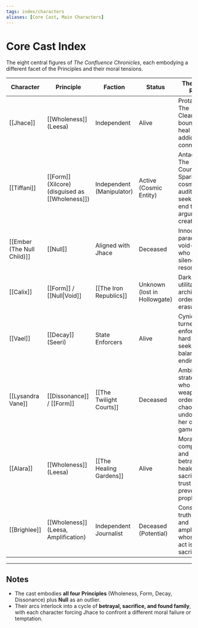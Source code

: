 ```yaml
---
tags: index/characters
aliases: [Core Cast, Main Characters]
---
```


# Core Cast Index

The eight central figures of *The Confluence Chronicles*, each embodying a different facet of the Principles and their moral tensions.

| Character | Principle | Faction | Status | Thematic Role |
|-----------|-----------|---------|--------|---------------|
| [[Jhace]] | [[Wholeness]] (Leesa) | Independent | Alive | Protagonist; The Cleaner, bound to heal but addicted to connection. |
| [[Tiffani]] | [[Form]] (Xilcore) (disguised as [[Wholeness]]) | Independent (Manipulator) | Active (Cosmic Entity) | Antagonist; The Counter-Spark, cosmic auditor seeking to end the argument of creation. |
| [[Ember (The Null Child)]] | [[Null]] | Aligned with Jhace | Deceased | Innocence; paradoxical void-child who can silence resonance. |
| [[Calix]] | [[Form]] / [[Null\|Void]] | [[The Iron Republics]] | Unknown (lost in Hollowgate) | Dark mirror; utilitarian architect of ordered erasure. |
| [[Vael]] | [[Decay]] (Seeri) | State Enforcers | Alive | Cynic-turned-ally; enforcer of hard truths seeking balance in endings. |
| [[Lysandra Vane]] | [[Dissonance]] / [[Form]] | [[The Twilight Courts]] | Deceased | Ambition; strategist who weaponizes order and chaos, undone by her own game. |
| [[Alara]] | [[Wholeness]] (Leesa) | [[The Healing Gardens]] | Alive | Moral compass and betrayer; healer who sacrifices trust to prevent prophecy. |
| [[Brighlee]] | [[Wholeness]] (Leesa, Amplification) | Independent Journalist | Deceased (Potential) | Conscience; truth-teller and amplifier whose final act is sacrificial. |

---

## Notes
- The cast embodies **all four Principles** (Wholeness, Form, Decay, Dissonance) plus **Null** as an outlier.
- Their arcs interlock into a cycle of **betrayal, sacrifice, and found family**, with each character forcing Jhace to confront a different moral failure or temptation.
